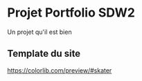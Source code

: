 # Projet Portfolio SDW2

Un projet qu'il est bien

## Template du site 

https://colorlib.com/preview/#skater